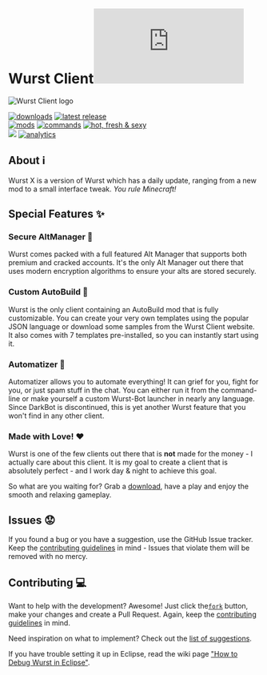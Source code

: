 # Wurst Client![](https://ga-beacon.appspot.com/UA-52838431-1/GitHub/README.md?pixel)
![Wurst Client logo](https://cloud.githubusercontent.com/assets/10100202/6868084/c764a252-d488-11e4-94cf-1daa5e398c35.png)

[![downloads](https://drive.google.com/uc?id=0B2YeSS9tm5zLMF9NWjNZYnNqSTA)](https://github.com/Wurst-Imperium/Wurst-Client/releases/latest)
[![latest release](https://img.shields.io/github/release/Wurst-Imperium/Wurst-Client.svg?label=latest%20release)](https://github.com/Wurst-Imperium/Wurst-Client/releases/latest)  
[![mods](https://img.shields.io/badge/mods-95+-brightgreen.svg)](#)
[![commands](https://img.shields.io/badge/commands-35+-brightgreen.svg)](#)
[![hot, fresh & sexy](https://img.shields.io/badge/hot,%20fresh%20&%20sexy-100%-ff69e3.svg)](http://wizardhax.com/wurst)  
[![](https://img.shields.io/github/license/Wurst-Imperium/Wurst-Client.svg)](https://github.com/Wurst-Imperium/Wurst-Client/blob/master/LICENSE)
[![analytics](https://img.shields.io/badge/analytics-GA-blue.svg)](https://github.com/igrigorik/ga-beacon)

## About :information_source:
Wurst X is a version of Wurst which has a daily update, ranging from a new mod to a small interface tweak. *You rule Minecraft!*

## Special Features :sparkles:
### Secure AltManager :closed_lock_with_key:
Wurst comes packed with a full featured Alt Manager that supports both premium and cracked accounts. It's the only Alt Manager out there that uses modern encryption algorithms to ensure your alts are stored securely.

### Custom AutoBuild :construction:
Wurst is the only client containing an AutoBuild mod that is fully customizable. You can create your very own templates using the popular JSON language or download some samples from the Wurst Client website. It also comes with 7 templates pre-installed, so you can instantly start using it.

### Automatizer :floppy_disk:
Automatizer allows you to automate everything! It can grief for you, fight for you, or just spam stuff in the chat. You can either run it from the command-line or make yourself a custom Wurst-Bot launcher in nearly any language. Since DarkBot is discontinued, this is yet another Wurst feature that you won't find in any other client.

### Made with Love! :heart:
Wurst is one of the few clients out there that is **not** made for the money - I actually care about this client. It is my goal to create a client that is absolutely perfect - and I work day & night to achieve this goal.

So what are you waiting for? Grab a [download](https://github.com/Wurst-Imperium/Wurst-Client/releases/latest), have a play and enjoy the smooth and relaxing gameplay.

## Issues :worried:
If you found a bug or you have a suggestion, use the GitHub Issue tracker. Keep the [contributing guidelines](/CONTRIBUTING.md) in mind - Issues that violate them will be removed with no mercy.

## Contributing :computer:
Want to help with the development? Awesome! Just click the[`fork`](https://github.com/Wurst-Imperium/Wurst-Client/fork) button, make your changes and create a Pull Request. Again, keep the [contributing guidelines](/CONTRIBUTING.md) in mind.

Need inspiration on what to implement? Check out the [list of suggestions](https://github.com/Wurst-Imperium/Wurst-Client/issues?q=is%3Aopen+label%3Aaccepted+label%3Aenhancement).

If you have trouble setting it up in Eclipse, read the wiki page ["How to Debug Wurst in Eclipse"](https://www.wurst-client.tk/wiki/Tutorials/How-to-Debug-Wurst-In-Eclipse/).
